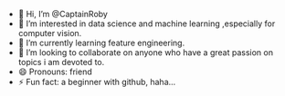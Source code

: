 - 👋 Hi, I’m @CaptainRoby
- 👀 I’m interested in data science and machine learning ,especially for computer vision.
- 🌱 I’m currently learning feature engineering.
- 💞️ I’m looking to collaborate on anyone who have a great passion on topics i am devoted to.
- 😄 Pronouns: friend
- ⚡ Fun fact: a beginner with github, haha...

<!---
CaptainRoby/CaptainRoby is a ✨ special ✨ repository because its `README.md` (this file) appears on your GitHub profile.
You can click the Preview link to take a look at your changes.
--->
